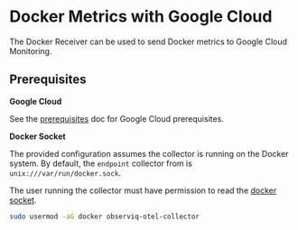 # Docker Metrics with Google Cloud

The Docker Receiver can be used to send Docker metrics to Google Cloud Monitoring.

## Prerequisites

**Google Cloud**

See the [prerequisites](../prerequisites.md) doc for Google Cloud prerequisites.

**Docker Socket**

The provided configuration assumes the collector is running on the Docker system. By default, the `endpoint` collector from is `unix:///var/run/docker.sock`.

The user running the collector must have permission to read the [docker socket](https://docs.docker.com/engine/install/linux-postinstall/).

```bash
sudo usermod -aG docker observiq-otel-collector
```

